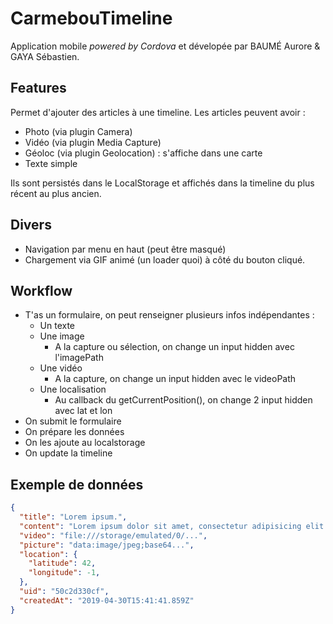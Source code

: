 # CarmebouTimeline

Application mobile *powered by Cordova* et dévelopée par BAUMÉ Aurore & GAYA Sébastien.

## Features

Permet d'ajouter des articles à une timeline.
Les articles peuvent avoir :
- Photo (via plugin Camera)
- Vidéo (via plugin Media Capture)
- Géoloc (via plugin Geolocation) : s'affiche dans une carte
- Texte simple

Ils sont persistés dans le LocalStorage et affichés dans la timeline du plus récent au plus ancien.

## Divers

- Navigation par menu en haut (peut être masqué)
- Chargement via GIF animé (un loader quoi) à côté du bouton cliqué.

## Workflow

- T'as un formulaire, on peut renseigner plusieurs infos indépendantes :
  - Un texte
  - Une image
    - A la capture ou sélection, on change un input hidden avec l'imagePath
  - Une vidéo
    - A la capture, on change un input hidden avec le videoPath
  - Une localisation
    - Au callback du getCurrentPosition(), on change 2 input hidden avec lat et lon
- On submit le formulaire
- On prépare les données
- On les ajoute au localstorage
- On update la timeline

## Exemple de données

```json
{
  "title": "Lorem ipsum.",
  "content": "Lorem ipsum dolor sit amet, consectetur adipisicing elit...",
  "video": "file:///storage/emulated/0/...",
  "picture": "data:image/jpeg;base64...",
  "location": {
    "latitude": 42,
    "longitude": -1,
  },
  "uid": "50c2d330cf",
  "createdAt": "2019-04-30T15:41:41.859Z"
}
```
